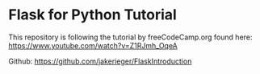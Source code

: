 # Flask for Python Tutorial

This repository is following the tutorial by freeCodeCamp.org found here: https://www.youtube.com/watch?v=Z1RJmh_OqeA

Github: https://github.com/jakerieger/FlaskIntroduction
